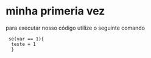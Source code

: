 # minha primeria vez

para executar nosso código utilize o seguinte comando 
```
 se(var == 1){
  teste = 1
  }
```
